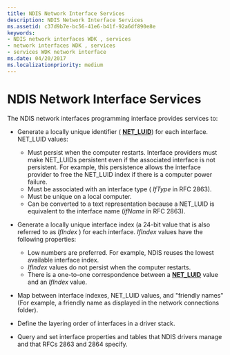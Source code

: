 ```yaml
---
title: NDIS Network Interface Services
description: NDIS Network Interface Services
ms.assetid: c37d9b7e-bc56-41e6-b41f-92a6df890e8e
keywords:
- NDIS network interfaces WDK , services
- network interfaces WDK , services
- services WDK network interface
ms.date: 04/20/2017
ms.localizationpriority: medium
---
```


# NDIS Network Interface Services





The NDIS network interfaces programming interface provides services to:

-   Generate a locally unique identifier ( [**NET\_LUID**](/windows/win32/api/ifdef/ns-ifdef-net_luid_lh)) for each interface. NET\_LUID values:
    -   Must persist when the computer restarts. Interface providers must make NET\_LUIDs persistent even if the associated interface is not persistent. For example, this persistence allows the interface provider to free the NET\_LUID index if there is a computer power failure.
    -   Must be associated with an interface type ( *IfType* in RFC 2863).
    -   Must be unique on a local computer.
    -   Can be converted to a text representation because a NET\_LUID is equivalent to the interface name (*ifName* in RFC 2863).
-   Generate a locally unique interface index (a 24-bit value that is also referred to as *IfIndex* ) for each interface. *IfIndex* values have the following properties:
    -   Low numbers are preferred. For example, NDIS reuses the lowest available interface index.
    -   *IfIndex* values do not persist when the computer restarts.
    -   There is a one-to-one correspondence between a [**NET\_LUID**](/windows/win32/api/ifdef/ns-ifdef-net_luid_lh) value and an *IfIndex* value.
-   Map between interface indexes, NET\_LUID values, and "friendly names" (For example, a friendly name as displayed in the network connections folder).

-   Define the layering order of interfaces in a driver stack.

-   Query and set interface properties and tables that NDIS drivers manage and that RFCs 2863 and 2864 specify.

 

